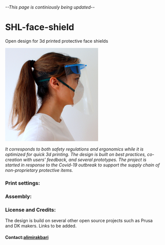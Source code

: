 *--This page is continiously being updated--*
# SHL-face-shield
Open design for 3d printed protective face shields

![Side](square-side-profile.png "Side profile") 

*It corresponds to both safety regulations and ergonomics while it is optimized for quick 3d printing. 
The design is built on best practices, co-creation with users' feedback, and several prototypes. 
The project is started in response to the Covid-19 outbreak to support the supply chain of non-proprietary protective items.*

### Print settings:
### Assembly:
### License and Credits:
The design is build on several other open source projects such as Prusa and DK makers. Links to be added.
#### Contact:[alimirakbari](https://github.com/alimirakbari)
